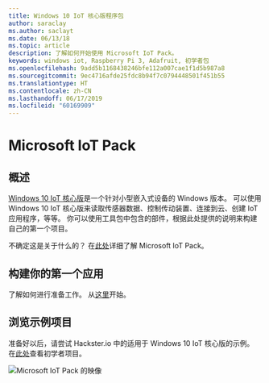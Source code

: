 ```yaml
---
title: Windows 10 IoT 核心版程序包
author: saraclay
ms.author: saclayt
ms.date: 06/13/18
ms.topic: article
description: 了解如何开始使用 Microsoft IoT Pack。
keywords: windows iot, Raspberry Pi 3, Adafruit, 初学者包
ms.openlocfilehash: 9add5b1168438246bfe112a007cae1f1d5b987a8
ms.sourcegitcommit: 9ec4716afde25fdc8b94f7c0794448501f451b55
ms.translationtype: HT
ms.contentlocale: zh-CN
ms.lasthandoff: 06/17/2019
ms.locfileid: "60169909"
---
```

# <a name="microsoft-iot-pack"></a>Microsoft IoT Pack

## <a name="overview"></a>概述
[Windows 10 IoT 核心版](../windows-iot-core.md)是一个针对小型嵌入式设备的 Windows 版本。 可以使用 Windows 10 IoT 核心版来读取传感器数据、控制传动装置、连接到云、创建 IoT 应用程序，等等。 你可以使用工具包中包含的部件，根据此处提供的说明来构建自己的第一个项目。

不确定这是关于什么的？  在[此处](https://www.adafruit.com/windows10iotpi2)详细了解 Microsoft IoT Pack。

## <a name="build-your-first-app"></a>构建你的第一个应用

了解如何进行准备工作。 从[这里](https://docs.microsoft.com/en-us/windows/iot-core/tutorials/quickstarter/devicesetup#using-the-iot-dashboard-raspberry-pi-minnowboard-nxp)开始。

## <a name="explore-sample-projects"></a>浏览示例项目

准备好以后，请尝试 Hackster.io 中的适用于 Windows 10 IoT 核心版的示例。 在[此处](https://github.com/ms-iot/adafruitsample/blob/master/README.md)查看初学者项目。

![Microsoft IoT Pack 的映像](../media/adafruitkit/pack.jpg)
